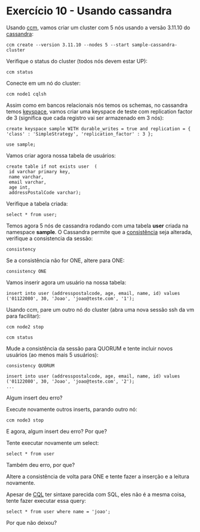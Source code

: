# Exercício 10 - Usando cassandra

Usando [ccm](https://www.datastax.com/blog/ccm-development-tool-creating-local-cassandra-clusters), vamos criar um cluster com 5 nós usando a versão 3.11.10 do [cassandra](https://cassandra.apache.org/):

```
ccm create --version 3.11.10 --nodes 5 --start sample-cassandra-cluster
```

Verifique o status do cluster (todos nós devem estar UP):

```
ccm status
```

Conecte em um nó do cluster:

```
ccm node1 cqlsh
```

Assim como em bancos relacionais nós temos os schemas, no cassandra temos [keyspace](https://docs.datastax.com/en/cql-oss/3.x/cql/cql_reference/cqlCreateKeyspace.html), vamos criar uma keyspace de teste com replication factor de 3 (significa que cada registro vai ser armazenado em 3 nós):

```
create keyspace sample WITH durable_writes = true and replication = { 'class' : 'SimpleStrategy', 'replication_factor' : 3 };

use sample;
```

Vamos criar agora nossa tabela de usuários:

```
create table if not exists user  (
 id varchar primary key,
 name varchar,
 email varchar,
 age int,
 addressPostalCode varchar);
```

Verifique a tabela criada:

```
select * from user;
```

Temos agora 5 nós de cassandra rodando com uma tabela **user** criada na namespace **sample**. O Cassandra permite que a [consistência](https://docs.datastax.com/en/cassandra-oss/3.0/cassandra/dml/dmlConfigConsistency.html) seja alterada, verifique a consistencia da sessão:

```
consistency
```

Se a consistência não for ONE, altere para ONE:

```
consistency ONE
```

Vamos inserir agora um usuário na nossa tabela:

```
insert into user (addresspostalcode, age, email, name, id) values ('01122080', 30, 'Joao', 'joao@teste.com', '1');
```

Usando ccm, pare um outro nó do cluster (abra uma nova sessão ssh da vm para facilitar):

```
ccm node2 stop

ccm status
```

Mude a consistência da sessão para QUORUM e tente incluir novos usuários (ao menos mais 5 usuários):

```
consistency QUORUM

insert into user (addresspostalcode, age, email, name, id) values ('01122080', 30, 'Joao', 'joao@teste.com', '2');
...
```

Algum insert deu erro? 

Execute novamente outros inserts, parando outro nó:

```
ccm node3 stop
```

E agora, algum insert deu erro? Por que?

Tente executar novamente um select: 

```
select * from user
```

Também deu erro, por que?

Altere a consistência de volta para ONE e tente fazer a inserção e a leitura novamente.

Apesar de [CQL](https://cassandra.apache.org/doc/latest/cql/) ter sintaxe parecida com SQL, eles não é a mesma coisa, tente fazer executar essa query:

```
select * from user where name = 'joao';
```

Por que não deixou?